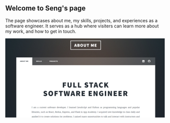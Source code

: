 ## Welcome to Seng's page

The page showcases about me, my skills, projects, and experiences as a software engineer.
It serves as a hub where visiters can learn more about my work, and how to get in touch.

![Alt Text](images/115337.png)
